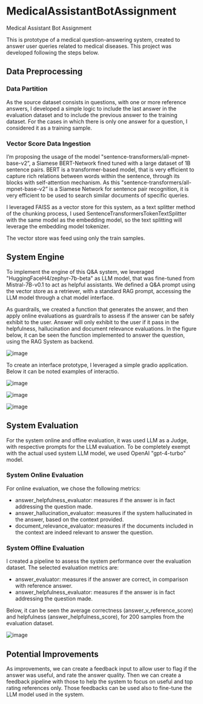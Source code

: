 # MedicalAssistantBotAssignment
Medical  Assistant Bot Assignment


This is prototype of a medical question-answering system, created to answer user queries related to medical diseases. This project was developed following the steps below.

## Data Preprocessing

### Data Partition

As the source dataset consists in questions, with one or more reference answers, I developed a simple logic to include the last answer in the evaluation dataset and to include the previous answer to the training dataset. For the cases in which there is only one answer for a question, I considered it as a training sample.

### Vector Score Data Ingestion

I’m proposing the usage of the model "sentence-transformers/all-mpnet-base-v2”, a Siamese BERT-Network fined tuned with a large dataset of 1B sentence pairs. BERT is a transformer-based model, that is very efficient to capture rich relations between words within the sentence, through its blocks with self-attention mechanism. As this "sentence-transformers/all-mpnet-base-v2” is a Siamese Network for sentence pair recognition, it is very efficient to be used to search similar documents of specific queries.

I leveraged FAISS as a vector store for this system, as a text splitter method of the chunking process, I used SentenceTransformersTokenTextSplitter with the same model as the embedding model, so the text splitting will leverage the embedding model tokenizer.

The vector store was feed using only the train samples.

## System Engine

To implement the engine of this Q&A system, we leveraged "HuggingFaceH4/zephyr-7b-beta" as LLM model, that was fine-tuned from Mistral-7B-v0.1 to act as helpful assistants.
We defined a Q&A prompt using the vector store as a retriever, with a standard RAG prompt, accessing the LLM model through a chat model interface.

As guardrails, we created a function that generates the answer, and then apply online evaluations as guardrails to assess if the answer can be safely exhibit to the user. Answer will only exhibit to the user if it pass in the helpfulness, hallucination and document relevance evaluations. In the figure below, it can be seen the function implemented to answer the question, using the RAG System as backend.

![image](https://github.com/user-attachments/assets/3bab71ae-cfca-437b-a393-e73a61a53467)

To create an interface prototype, I leveraged a simple gradio application. Below it can be noted examples of interactio.

![image](https://github.com/user-attachments/assets/2d761cfc-8dde-4632-951d-85ab126e2fb7)

![image](https://github.com/user-attachments/assets/eda3f45e-32c0-4c32-9b3a-01c4917f0a2d)

![image](https://github.com/user-attachments/assets/ca8fb5bb-0f94-4e59-8af9-cbc1ad7473b6)


## System Evaluation

For the system online and offine evaluation, it was used LLM as a Judge, with respective prompts for the LLM evaluation.
To be completely exempt with the actual used system LLM model, we used OpenAI "gpt-4-turbo" model.

### System Online Evaluation

For online evaluation, we chose the following metrics:
* answer_helpfulness_evaluator: measures if the answer is in fact addressing the question made.
* answer_hallucination_evaluator: measures if the system hallucinated in the answer, based on the context provided.
* document_relevance_evaluator: measures if the documents included in the context are indeed relevant to answer the question.

### System Offline Evaluation

I created a pipeline to assess the system performance over the evaluation dataset. The selected evaluation metrics are:
* answer_evaluator: measures if the answer are correct, in comparison with reference answer.
* answer_helpfulness_evaluator: measures if the answer is in fact addressing the question made.

Below, it can be seen the average correctness (answer_v_reference_score) and helpfulness (answer_helpfulness_score), for 200 samples from the evaluation dataset.

![image](https://github.com/user-attachments/assets/7101c32a-8e8f-4283-b586-9732e488e774)

## Potential Improvements

As improvements, we can create a feedback input to allow user to flag if the answer was useful, and rate the answer quality. Then we can create a feedback pipeline with those to help the system to focus on useful and top rating references only. Those feedbacks can be used also to fine-tune the LLM model used in the system.
